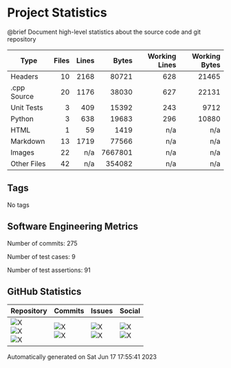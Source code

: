 Project Statistics
==================

@brief Document high-level statistics about the source code and
       git repository

| Type | Files | Lines | Bytes | Working Lines | Working Bytes |
|------|------:|------:|------:|--------------:|--------------:|
|Headers|10|2168|80721|628|21465|
|.cpp Source|20|1176|38030|627|22131|
|Unit Tests|3|409|15392|243|9712|
|Python|3|638|19683|296|10880|
|HTML|1|59|1419|n/a|n/a|
|Markdown|13|1719|77566|n/a|n/a|
|Images|22|n/a|7667801|n/a|n/a|
|Other	Files|42|n/a|354082|n/a|n/a|

## Tags
No tags

## Software Engineering Metrics

Number of commits:  275

Number of test cases:  9

Number of test assertions:  91

## GitHub Statistics
| Repository                           | Commits                   | Issues                  | Social                    |
|--------------------------------------|---------------------------|-------------------------|---------------------------|
| ![X](https://img.shields.io/github/languages/code-size/marknelsonengineer/empire?style=plastic) <br/> ![X](https://img.shields.io/github/repo-size/marknelsonengineer/empire?style=plastic) <br/> ![X](https://img.shields.io/github/contributors/marknelsonengineer/empire?style=plastic) | ![X](https://img.shields.io/github/commit-activity/w/marknelsonengineer/empire?style=plastic) <br/> ![X](https://img.shields.io/github/last-commit/marknelsonengineer/empire?style=plastic) | ![X](https://img.shields.io/github/issues-raw/marknelsonengineer/empire?style=plastic) <br/> ![X](https://img.shields.io/github/issues-closed-raw/marknelsonengineer/empire?style=plastic) | ![X](https://img.shields.io/github/forks/marknelsonengineer/empire?style=plastic) <br/> ![X](https://img.shields.io/github/stars/marknelsonengineer/empire?style=plastic) |

Automatically generated on Sat Jun 17 17:55:41 2023

